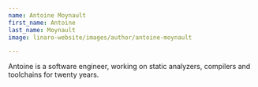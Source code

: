 ```yaml
---
name: Antoine Moynault
first_name: Antoine
last_name: Moynault
image: linaro-website/images/author/antoine-moynault

---
```


Antoine is a software engineer, working on static analyzers, compilers and toolchains for twenty years.
